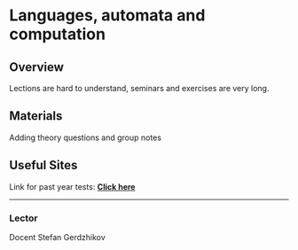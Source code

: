 # Languages, automata and computation

## Overview

Lections are hard to understand, seminars and exercises are very long.

## Materials

Adding theory questions and group notes

## Useful Sites

Link for past year tests: [**Click here**](https://store.fmi.uni-sofia.bg/fmi/logic/eai.html)


---
### Lector
Docent Stefan Gerdzhikov
